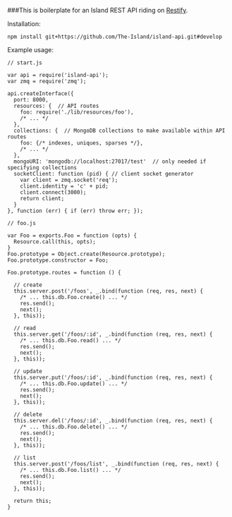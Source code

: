 ###This is boilerplate for an Island REST API riding on [Restify](https://github.com/mcavage/node-restify).

Installation:

```npm install git+https://github.com/The-Island/island-api.git#develop```

Example usage:

```
// start.js

var api = require('island-api');
var zmq = require('zmq');

api.createInterface({
  port: 8000,
  resources: {  // API routes  
    foo: require('./lib/resources/foo'),
    /* ... */
  },
  collections: {  // MongoDB collections to make available within API routes
    foo: {/* indexes, uniques, sparses */},
    /* ... */
  },
  mongoURI: 'mongodb://localhost:27017/test'  // only needed if specifying collections
  socketClient: function (pid) { // client socket generator
    var client = zmq.socket('req');
    client.identity = 'c' + pid;
    client.connect(3000);
    return client;
  }
}, function (err) { if (err) throw err; });
```

```
// foo.js

var Foo = exports.Foo = function (opts) {
  Resource.call(this, opts);
}
Foo.prototype = Object.create(Resource.prototype);
Foo.prototype.constructor = Foo;

Foo.prototype.routes = function () {

  // create
  this.server.post('/foos', _.bind(function (req, res, next) {
  	/* ... this.db.Foo.create() ... */
    res.send();
    next();
  }, this));

  // read
  this.server.get('/foos/:id', _.bind(function (req, res, next) {
    /* ... this.db.Foo.read() ... */
    res.send();
    next();
  }, this));

  // update
  this.server.put('/foos/:id', _.bind(function (req, res, next) {
	/* ... this.db.Foo.update() ... */
    res.send();
    next();
  }, this));

  // delete
  this.server.del('/foos/:id', _.bind(function (req, res, next) {
	/* ... this.db.Foo.delete() ... */
    res.send();
    next();
  }, this));

  // list
  this.server.post('/foos/list', _.bind(function (req, res, next) {
  	/* ... this.db.Foo.list() ... */
    res.send();
    next();
  }, this));

  return this;
}
```
